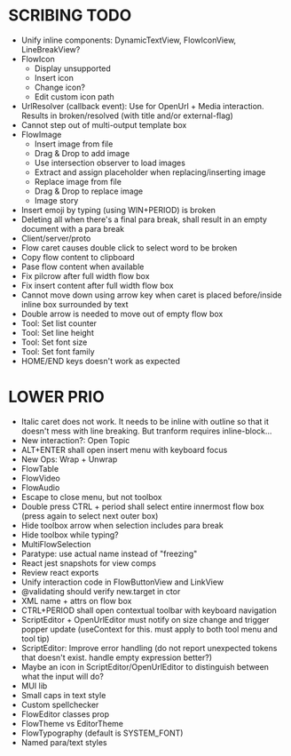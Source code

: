 SCRIBING TODO
=============
- Unify inline components: DynamicTextView, FlowIconView, LineBreakView?
- FlowIcon
  - Display unsupported
  - Insert icon
  - Change icon?
  - Edit custom icon path
- UrlResolver (callback event): Use for OpenUrl + Media interaction. Results in broken/resolved (with title and/or external-flag)
- Cannot step out of multi-output template box
- FlowImage
  - Insert image from file
  - Drag & Drop to add image
  - Use intersection observer to load images
  - Extract and assign placeholder when replacing/inserting image
  - Replace image from file
  - Drag & Drop to replace image
  - Image story
- Insert emoji by typing (using WIN+PERIOD) is broken
- Deleting all when there's a final para break, shall result in an empty document with a para break
- Client/server/proto
- Flow caret causes double click to select word to be broken
- Copy flow content to clipboard
- Pase flow content when available
- Fix pilcrow after full width flow box
- Fix insert content after full width flow box
- Cannot move down using arrow key when caret is placed before/inside inline box surrounded by text
- Double arrow is needed to move out of empty flow box
- Tool: Set list counter
- Tool: Set line height
- Tool: Set font size
- Tool: Set font family
- HOME/END keys doesn't work as expected

LOWER PRIO
==========
- Italic caret does not work. It needs to be inline with outline so that it doesn't mess with line breaking. But tranform requires inline-block...
- New interaction?: Open Topic
- ALT+ENTER shall open insert menu with keyboard focus
- New Ops: Wrap + Unwrap
- FlowTable
- FlowVideo
- FlowAudio
- Escape to close menu, but not toolbox
- Double press CTRL + period shall select entire innermost flow box (press again to select next outer box)
- Hide toolbox arrow when selection includes para break
- Hide toolbox while typing?
- MultiFlowSelection
- Paratype: use actual name instead of "freezing"
- React jest snapshots for view comps
- Review react exports
- Unify interaction code in FlowButtonView and LinkView
- @validating should verify new.target in ctor
- XML name + attrs on flow box
- CTRL+PERIOD shall open contextual toolbar with keyboard navigation
- ScriptEditor + OpenUrlEditor must notify on size change and trigger popper update (useContext for this. must apply to both tool menu and tool tip)
- ScriptEditor: Improve error handling (do not report unexpected tokens that doesn't exist. handle empty expression better?)
- Maybe an icon in ScriptEditor/OpenUrlEditor to distinguish between what the input will do?
- MUI lib
- Small caps in text style
- Custom spellchecker
- FlowEditor classes prop
- FlowTheme vs EditorTheme
- FlowTypography (default is SYSTEM_FONT)
- Named para/text styles
